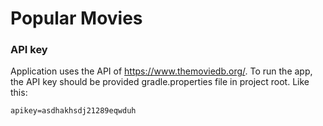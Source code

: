 
# Popular Movies

### API key

Application uses the API of https://www.themoviedb.org/. To run the app, the API key should be provided gradle.properties
file in project root. Like this:
```
apikey=asdhakhsdj21289eqwduh
```